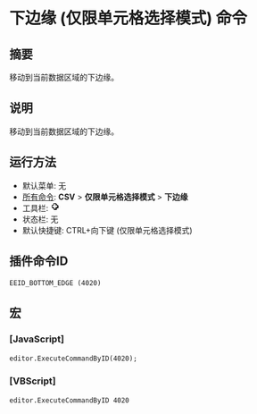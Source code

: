 # 下边缘 (仅限单元格选择模式) 命令

## 摘要

移动到当前数据区域的下边缘。

## 说明

移动到当前数据区域的下边缘。

## 运行方法

- 默认菜单: 无
- [所有命令](../tools/all_commands): **CSV** \> **仅限单元格选择模式** \> **下边缘**
- 工具栏: ![](../../images/cell_selection_mode.png)
- 状态栏: 无
- 默认快捷键: CTRL+向下键 (仅限单元格选择模式)

## 插件命令ID

```
EEID_BOTTOM_EDGE (4020)
```

## 宏

### \[JavaScript\]

```
editor.ExecuteCommandByID(4020);
```

### \[VBScript\]

```
editor.ExecuteCommandByID 4020
```
